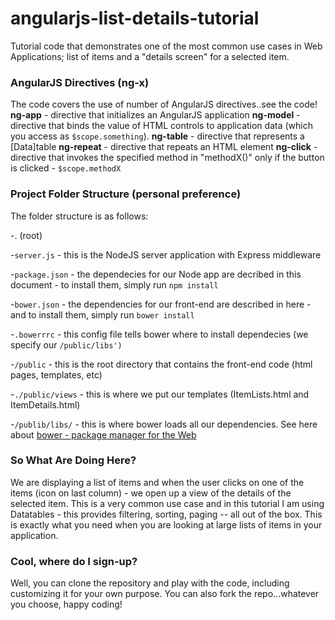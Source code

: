 # angularjs-list-details-tutorial
Tutorial code that demonstrates one of the most common use cases in Web Applications; list of items and a "details screen" for a selected item. 
### AngularJS Directives (ng-x)
The code covers the use of number of AngularJS directives..see the code!
  **ng-app** - directive that initializes an AngularJS application
  **ng-model** - directive that binds the value of HTML controls to application data (which you access as `$scope.something`).
  **ng-table** - directive that represents a [Data]table
  **ng-repeat** - directive that repeats an HTML element
  **ng-click** - directive that invokes the specified method in "methodX()" only if the button is clicked - `$scope.methodX`

### Project Folder Structure (personal preference)
The folder structure is as follows:

-. (root)

-`server.js` - this is the NodeJS server application with Express middleware

-`package.json` - the dependecies for our Node app are decribed in this document - to install them, simply run `npm install`

-`bower.json` - the dependencies for our front-end are described in here - and to install them, simply run `bower install`

-`.bowerrrc` - this config file tells bower where to install dependecies (we specify our `/public/libs')`

-`/public` - this is the root directory that contains the front-end code (html pages, templates, etc)

-`./public/views` - this is where we put our templates (ItemLists.html and ItemDetails.html)

-`/publib/libs/` - this is where bower loads all our dependencies. See here about [bower - package manager for the Web](https://bower.io/)


 ### So What Are Doing Here?
  We are displaying a list of items and when the user clicks on one of the items (icon on last column) - we open up a view of the details of the selected item. This is a very common use case and in this tutorial I am using Datatables - this provides filtering, sorting, paging -- all out of the box. This is exactly what you need when you are looking at large lists of items in your application.
  
 ### Cool, where do I sign-up?
 Well, you can clone the repository and play with the code, including customizing it for your own purpose. You can also fork the repo...whatever you choose, happy coding! 
